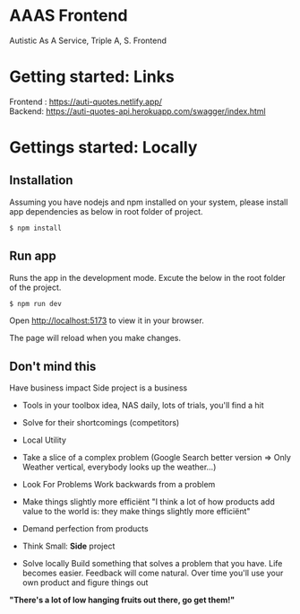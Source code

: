 # AAAS Frontend
Autistic As A Service, Triple A, S. Frontend

# Getting started: Links
Frontend : https://auti-quotes.netlify.app/
<br>
Backend: https://auti-quotes-api.herokuapp.com/swagger/index.html

# Gettings started: Locally
## Installation

Assuming you have nodejs and npm installed on your system, please install app dependencies as below in root folder of project.

```bash
$ npm install
```

## Run app 

Runs the app in the development mode. Excute the below in the root folder of the project.

```bash
$ npm run dev
```

Open [http://localhost:5173](http://localhost:5173/) to view it in your browser.

The page will reload when you make changes.


## Don't mind this
Have business impact
Side project is a business

* Tools in your toolbox idea, NAS daily, lots of trials, you'll find a hit
* Solve for their shortcomings (competitors)
* Local Utility
* Take a slice of a complex problem (Google Search better version => Only Weather vertical, everybody looks up the weather...)

* Look For Problems
Work backwards from a problem

* Make things slightly more efficiënt
"I think a lot of how products add value to the world is: they make things slightly more efficiënt"

* Demand perfection from products

* Think Small:  **Side** project

* Solve locally
Build something that solves a problem that you have.
Life becomes easier. Feedback will come natural. Over time you'll use
your own product and figure things out

**"There's a lot of low hanging fruits out there, go get them!"**


